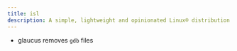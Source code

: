 ```yaml
---
title: isl
description: A simple, lightweight and opinionated Linux® distribution based on musl libc and toybox
---
```


- glaucus removes `gdb` files
